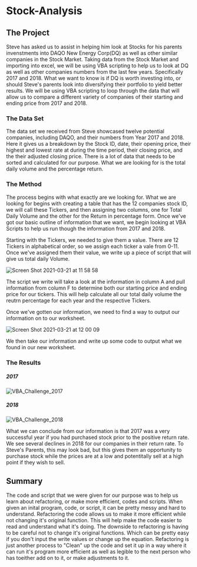 # Stock-Analysis

## The Project
Steve has asked us to assist in helping him look at Stocks for his parents invenstments into DAQO New Energy Corp(DQ) as well as other similar companies in the Stock Market. Taking data from the Stock Market and importing into excel, we will be using VBA scripting to help us to look at DQ as well as other companies numbers from the last few years. Specifically 2017 and 2018. What we want to know is if DQ is worth investing into, or should Steve's parents look into diversifying their portfolio to yield better results. We will be using VBA scripting to loop through the data that will allow us to compare a different variety of companies of their starting and ending price from 2017 and 2018.

### The Data Set
The data set we received from Steve showcased twelve potential companies, including DAQO, and their numbers from Year 2017 and 2018. Here it gives us a breakdown by the Stock ID, date, their opening price, their highest and lowest rate at during the time period, their closing price, and the their adjusted closing price. There is a lot of data that needs to be sorted and calculated for our purpose. What we are looking for is the total daily volume and the percentage return.

### The Method
The process begins with what exactly are we looking for. What we are looking for begins with creating a table that has the 12 companies stock ID, we will call these Tickers, and then assigning two columns, one for Total Daily Volume and the other for the Return in percentage form. Once we've got our basic outline of information that we want, we begin looking at VBA Scripts to help us run though the information from 2017 and 2018.

Starting with the Tickers, we needed to give them a value. There are 12 Tickers in alphabetical order, so we assign each ticker a vale from 0-11. Once we've assigned them their value, we write up a piece of script that will give us total daily Volume.

![Screen Shot 2021-03-21 at 11 58 58](https://user-images.githubusercontent.com/79731109/111913666-2b5bb280-8a3d-11eb-88cf-de209f969c8c.png)

The script we write will take a look at the information in column A and pull information from column F to determine both our starting price and ending price for our tickers. This will help calculate all our total daily volume the reutrn percentage for each year and the respective Tickers.

Once we've gotten our information, we need to find a way to output our information on to our worksheet.

![Screen Shot 2021-03-21 at 12 00 09](https://user-images.githubusercontent.com/79731109/111914183-f3556f00-8a3e-11eb-9b76-73832b7872dc.png)

We then take our information and write up some code to output what we found in our new worksheet.

### The Results

##### 2017
![VBA_Challenge_2017](https://user-images.githubusercontent.com/79731109/111914092-a7a2c580-8a3e-11eb-809c-9a562990c58d.png)

##### 2018
![VBA_Challenge_2018](https://user-images.githubusercontent.com/79731109/111914103-b2f5f100-8a3e-11eb-9ce0-dabecb83cd0d.png)

What we can conclude from our information is that 2017 was a very successful year if you had purchased stock prior to the positive return rate. We see several declines in 2018 for our companies in their return rate. To Steve's Parents, this may look bad, but this gives them an opportunity to purchase stock while the prices are at a low and potentitally sell at a high point if they wish to sell. 

## Summary

The code and script that we were given for our purpose was to help us learn about refactoring, or make more efficient, codes and scripts. When given an inital program, code, or script, it can be pretty messy and hard to understand. Refactoring the code allows us to make it more efficient while not changing it's original function. This will help make the code easier to read and understand what it's doing. The downside to refactoring is having to be careful not to change it's original functions. Which can be pretty easy if you don't input the write values or change up the equation. Refactoring is just another process to "Clean" up the code and set it up in a way where it can run it's program more efficient as well as legible to the next person who has toeither add on to it, or make adjustments to it. 
